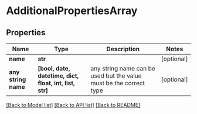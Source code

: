 # AdditionalPropertiesArray

## Properties
Name | Type | Description | Notes
------------ | ------------- | ------------- | -------------
**name** | **str** |  | [optional] 
**any string name** | **[bool, date, datetime, dict, float, int, list, str]** | any string name can be used but the value must be the correct type | [optional]

[[Back to Model list]](../README.md#documentation-for-models) [[Back to API list]](../README.md#documentation-for-api-endpoints) [[Back to README]](../README.md)


